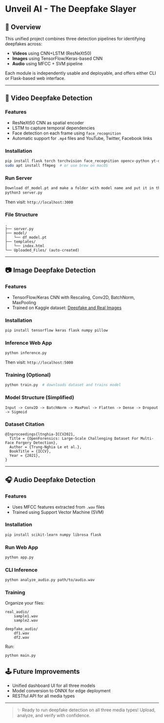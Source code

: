 # Unveil AI - The Deepfake Slayer

## 🚀 Overview

This unified project combines three detection pipelines for identifying deepfakes across:

* **Videos** using CNN+LSTM (ResNeXt50)
* **Images** using TensorFlow/Keras-based CNN
* **Audio** using MFCC + SVM pipeline

Each module is independently usable and deployable, and offers either CLI or Flask-based web interface.

---

## 🎥 Video Deepfake Detection

### Features

* ResNeXt50 CNN as spatial encoder
* LSTM to capture temporal dependencies
* Face detection on each frame using `face_recognition`
* Automatic support for `.mp4` files and YouTube, Twitter, Facebook links

### Installation

```bash
pip install flask torch torchvision face_recognition opencv-python yt-dlp
sudo apt install ffmpeg  # or use brew on macOS
```

### Run Server

```bash
Download df_model.pt and make a folder with model name and put it in there.
python3 server.py
```

Then visit: `http://localhost:3000`

### File Structure

```
.
├── server.py
├── model/
│   └── df_model.pt
├── templates/
│   └── index.html
└── Uploaded_Files/ (auto-created)
```

---

## 📷 Image Deepfake Detection

### Features

* TensorFlow/Keras CNN with Rescaling, Conv2D, BatchNorm, MaxPooling
* Trained on Kaggle dataset: [Deepfake and Real Images](https://www.kaggle.com/datasets/manjilkarki/deepfake-and-real-images)

### Installation

```bash
pip install tensorflow keras flask numpy pillow
```

### Inference Web App

```bash
python inference.py
```

Then visit: `http://localhost:5000`

### Training (Optional)

```bash
python train.py  # downloads dataset and trains model
```

### Model Structure (Simplified)

```
Input -> Conv2D -> BatchNorm -> MaxPool -> Flatten -> Dense -> Dropout -> Sigmoid
```

### Dataset Citation

```
@Inproceedings{ltnghia-ICCV2021,
  Title = {OpenForensics: Large-Scale Challenging Dataset For Multi-Face Forgery Detection},
  Author = {Trung-Nghia Le et al.},
  BookTitle = {ICCV},
  Year = {2021},
}
```

---

## 🎧 Audio Deepfake Detection

### Features

* Uses MFCC features extracted from `.wav` files
* Trained using Support Vector Machine (SVM)

### Installation

```bash
pip install scikit-learn numpy librosa flask
```

### Run Web App

```bash
python app.py
```

### CLI Inference

```bash
python analyze_audio.py path/to/audio.wav
```

### Training

Organize your files:

```
real_audio/
    sample1.wav
    sample2.wav

deepfake_audio/
    df1.wav
    df2.wav
```

Run:

```bash
python main.py
```

## 🕹️ Future Improvements

* Unified dashboard UI for all three models
* Model conversion to ONNX for edge deployment
* RESTful API for all media types

---

> ✨ Ready to run deepfake detection on all three media types! Upload, analyze, and verify with confidence.
